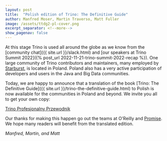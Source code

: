 ```yaml
---
layout: post
title:  "Polish edition of Trino: The Definitive Guide"
author: Manfred Moser, Martin Traverso, Matt Fuller
image: /assets/ttdg2-pl-cover.png
excerpt_separator: <!--more-->
show_pagenav: false
---
```


At this stage Trino is used all around the globe as we know from the [community
chat]({{ site.url }}/slack.html) and [our speakers at Trino Summit 2022]({%
post_url 2022-11-21-trino-summit-2022-recap %}). One large community of Trino
contributors and maintainers, many employed by [Starburst](http://starburst.io),
is located in Poland. Poland also has a very active participation of developers
and users in the Java and Big Data communities.

<!--more-->

Today, we are happy to announce that a translation of the book [Trino: The
Definitive Guide]({{ site.url }}/trino-the-definitive-guide.html) to Polish is
now available for the communities in Poland and beyond. We invite you all to get
your own copy:

<div class="card-deck spacer-30">
    <a class="btn btn-pink" href="https://ksiazki.promise.pl/produkt/trino-profesjonalny-przewodnik-sql-w-dowolnej-skali-w-dowolnym-magazynie-i-w-dowolnym-srodowisku/">
        Trino Profesjonalny Przewodnik
    </a>
</div>
<div class="spacer-30"></div>

Our thanks for making this happen go out the teams at O'Reilly and
[Promise](https://ksiazki.promise.pl/). We hope many readers will benefit from
the translated edition.

*Manfred, Martin, and Matt*
